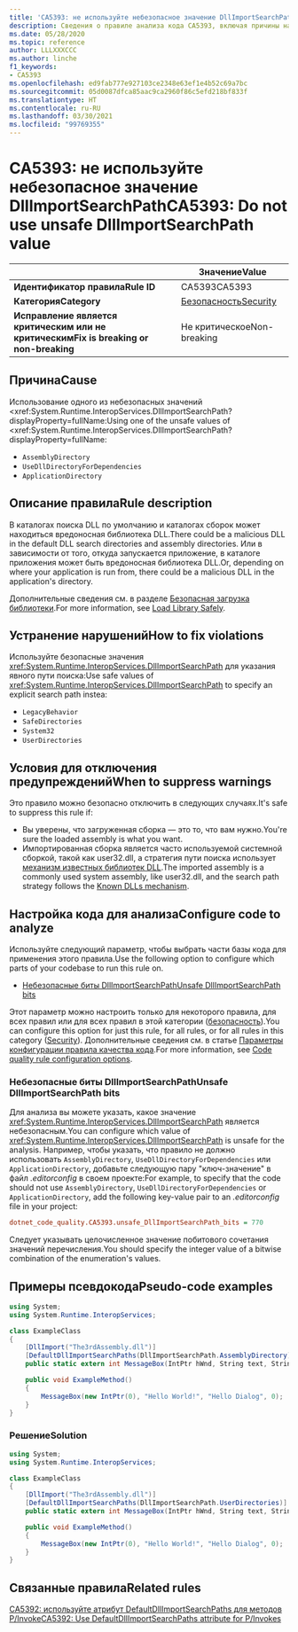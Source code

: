 ```yaml
---
title: 'CA5393: не используйте небезопасное значение DllImportSearchPath (анализ кода)'
description: Сведения о правиле анализа кода CA5393, включая причины нарушений и способы их устранения, а также условия отключения правила.
ms.date: 05/28/2020
ms.topic: reference
author: LLLXXXCCC
ms.author: linche
f1_keywords:
- CA5393
ms.openlocfilehash: ed9fab777e927103ce2348e63ef1e4b52c69a7bc
ms.sourcegitcommit: 05d0087dfca85aac9ca2960f86c5efd218bf833f
ms.translationtype: HT
ms.contentlocale: ru-RU
ms.lasthandoff: 03/30/2021
ms.locfileid: "99769355"
---
```

# <a name="ca5393-do-not-use-unsafe-dllimportsearchpath-value"></a><span data-ttu-id="26875-103">CA5393: не используйте небезопасное значение DllImportSearchPath</span><span class="sxs-lookup"><span data-stu-id="26875-103">CA5393: Do not use unsafe DllImportSearchPath value</span></span>

| | <span data-ttu-id="26875-104">Значение</span><span class="sxs-lookup"><span data-stu-id="26875-104">Value</span></span> |
|-|-|
| <span data-ttu-id="26875-105">**Идентификатор правила**</span><span class="sxs-lookup"><span data-stu-id="26875-105">**Rule ID**</span></span> |<span data-ttu-id="26875-106">CA5393</span><span class="sxs-lookup"><span data-stu-id="26875-106">CA5393</span></span>|
| <span data-ttu-id="26875-107">**Категория**</span><span class="sxs-lookup"><span data-stu-id="26875-107">**Category**</span></span> |[<span data-ttu-id="26875-108">Безопасность</span><span class="sxs-lookup"><span data-stu-id="26875-108">Security</span></span>](security-warnings.md)|
| <span data-ttu-id="26875-109">**Исправление является критическим или не критическим**</span><span class="sxs-lookup"><span data-stu-id="26875-109">**Fix is breaking or non-breaking**</span></span> |<span data-ttu-id="26875-110">Не критическое</span><span class="sxs-lookup"><span data-stu-id="26875-110">Non-breaking</span></span>|

## <a name="cause"></a><span data-ttu-id="26875-111">Причина</span><span class="sxs-lookup"><span data-stu-id="26875-111">Cause</span></span>

<span data-ttu-id="26875-112">Использование одного из небезопасных значений <xref:System.Runtime.InteropServices.DllImportSearchPath?displayProperty=fullName:</span><span class="sxs-lookup"><span data-stu-id="26875-112">Using one of the unsafe values of <xref:System.Runtime.InteropServices.DllImportSearchPath?displayProperty=fullName:</span></span>

- `AssemblyDirectory`
- `UseDllDirectoryForDependencies`
- `ApplicationDirectory`

## <a name="rule-description"></a><span data-ttu-id="26875-113">Описание правила</span><span class="sxs-lookup"><span data-stu-id="26875-113">Rule description</span></span>

<span data-ttu-id="26875-114">В каталогах поиска DLL по умолчанию и каталогах сборок может находиться вредоносная библиотека DLL.</span><span class="sxs-lookup"><span data-stu-id="26875-114">There could be a malicious DLL in the default DLL search directories and assembly directories.</span></span> <span data-ttu-id="26875-115">Или в зависимости от того, откуда запускается приложение, в каталоге приложения может быть вредоносная библиотека DLL.</span><span class="sxs-lookup"><span data-stu-id="26875-115">Or, depending on where your application is run from, there could be a malicious DLL in the application's directory.</span></span>

<span data-ttu-id="26875-116">Дополнительные сведения см. в разделе [Безопасная загрузка библиотеки](https://msrc-blog.microsoft.com/2014/05/13/load-library-safely/).</span><span class="sxs-lookup"><span data-stu-id="26875-116">For more information, see [Load Library Safely](https://msrc-blog.microsoft.com/2014/05/13/load-library-safely/).</span></span>

## <a name="how-to-fix-violations"></a><span data-ttu-id="26875-117">Устранение нарушений</span><span class="sxs-lookup"><span data-stu-id="26875-117">How to fix violations</span></span>

<span data-ttu-id="26875-118">Используйте безопасные значения <xref:System.Runtime.InteropServices.DllImportSearchPath> для указания явного пути поиска:</span><span class="sxs-lookup"><span data-stu-id="26875-118">Use safe values of <xref:System.Runtime.InteropServices.DllImportSearchPath> to specify an explicit search path instea:</span></span>

- `LegacyBehavior`
- `SafeDirectories`
- `System32`
- `UserDirectories`

## <a name="when-to-suppress-warnings"></a><span data-ttu-id="26875-119">Условия для отключения предупреждений</span><span class="sxs-lookup"><span data-stu-id="26875-119">When to suppress warnings</span></span>

<span data-ttu-id="26875-120">Это правило можно безопасно отключить в следующих случаях.</span><span class="sxs-lookup"><span data-stu-id="26875-120">It's safe to suppress this rule if:</span></span>

- <span data-ttu-id="26875-121">Вы уверены, что загруженная сборка — это то, что вам нужно.</span><span class="sxs-lookup"><span data-stu-id="26875-121">You're sure the loaded assembly is what you want.</span></span>
- <span data-ttu-id="26875-122">Импортированная сборка является часто используемой системной сборкой, такой как user32.dll, а стратегия пути поиска использует [механизм известных библиотек DLL](/archive/blogs/larryosterman/what-are-known-dlls-anyway).</span><span class="sxs-lookup"><span data-stu-id="26875-122">The imported assembly is a commonly used system assembly, like user32.dll, and the search path strategy follows the [Known DLLs mechanism](/archive/blogs/larryosterman/what-are-known-dlls-anyway).</span></span>

## <a name="configure-code-to-analyze"></a><span data-ttu-id="26875-123">Настройка кода для анализа</span><span class="sxs-lookup"><span data-stu-id="26875-123">Configure code to analyze</span></span>

<span data-ttu-id="26875-124">Используйте следующий параметр, чтобы выбрать части базы кода для применения этого правила.</span><span class="sxs-lookup"><span data-stu-id="26875-124">Use the following option to configure which parts of your codebase to run this rule on.</span></span>

- [<span data-ttu-id="26875-125">Небезопасные биты DllImportSearchPath</span><span class="sxs-lookup"><span data-stu-id="26875-125">Unsafe DllImportSearchPath bits</span></span>](#unsafe-dllimportsearchpath-bits)

<span data-ttu-id="26875-126">Этот параметр можно настроить только для некоторого правила, для всех правил или для всех правил в этой категории ([безопасность](security-warnings.md)).</span><span class="sxs-lookup"><span data-stu-id="26875-126">You can configure this option for just this rule, for all rules, or for all rules in this category ([Security](security-warnings.md)).</span></span> <span data-ttu-id="26875-127">Дополнительные сведения см. в статье [Параметры конфигурации правила качества кода](../code-quality-rule-options.md).</span><span class="sxs-lookup"><span data-stu-id="26875-127">For more information, see [Code quality rule configuration options](../code-quality-rule-options.md).</span></span>

### <a name="unsafe-dllimportsearchpath-bits"></a><span data-ttu-id="26875-128">Небезопасные биты DllImportSearchPath</span><span class="sxs-lookup"><span data-stu-id="26875-128">Unsafe DllImportSearchPath bits</span></span>

<span data-ttu-id="26875-129">Для анализа вы можете указать, какое значение <xref:System.Runtime.InteropServices.DllImportSearchPath> является небезопасным.</span><span class="sxs-lookup"><span data-stu-id="26875-129">You can configure which value of <xref:System.Runtime.InteropServices.DllImportSearchPath> is unsafe for the analysis.</span></span> <span data-ttu-id="26875-130">Например, чтобы указать, что правило не должно использовать `AssemblyDirectory`, `UseDllDirectoryForDependencies` или `ApplicationDirectory`, добавьте следующую пару "ключ-значение" в файл *.editorconfig* в своем проекте:</span><span class="sxs-lookup"><span data-stu-id="26875-130">For example, to specify that the code should not use `AssemblyDirectory`, `UseDllDirectoryForDependencies` or `ApplicationDirectory`, add the following key-value pair to an *.editorconfig* file in your project:</span></span>

```ini
dotnet_code_quality.CA5393.unsafe_DllImportSearchPath_bits = 770
```

<span data-ttu-id="26875-131">Следует указывать целочисленное значение побитового сочетания значений перечисления.</span><span class="sxs-lookup"><span data-stu-id="26875-131">You should specify the integer value of a bitwise combination of the enumeration's values.</span></span>

## <a name="pseudo-code-examples"></a><span data-ttu-id="26875-132">Примеры псевдокода</span><span class="sxs-lookup"><span data-stu-id="26875-132">Pseudo-code examples</span></span>

```csharp
using System;
using System.Runtime.InteropServices;

class ExampleClass
{
    [DllImport("The3rdAssembly.dll")]
    [DefaultDllImportSearchPaths(DllImportSearchPath.AssemblyDirectory)]
    public static extern int MessageBox(IntPtr hWnd, String text, String caption, uint type);

    public void ExampleMethod()
    {
        MessageBox(new IntPtr(0), "Hello World!", "Hello Dialog", 0);
    }
}
```

### <a name="solution"></a><span data-ttu-id="26875-133">Решение</span><span class="sxs-lookup"><span data-stu-id="26875-133">Solution</span></span>

```csharp
using System;
using System.Runtime.InteropServices;

class ExampleClass
{
    [DllImport("The3rdAssembly.dll")]
    [DefaultDllImportSearchPaths(DllImportSearchPath.UserDirectories)]
    public static extern int MessageBox(IntPtr hWnd, String text, String caption, uint type);

    public void ExampleMethod()
    {
        MessageBox(new IntPtr(0), "Hello World!", "Hello Dialog", 0);
    }
}
```

## <a name="related-rules"></a><span data-ttu-id="26875-134">Связанные правила</span><span class="sxs-lookup"><span data-stu-id="26875-134">Related rules</span></span>

[<span data-ttu-id="26875-135">CA5392: используйте атрибут DefaultDllImportSearchPaths для методов P/Invoke</span><span class="sxs-lookup"><span data-stu-id="26875-135">CA5392: Use DefaultDllImportSearchPaths attribute for P/Invokes</span></span>](ca5392.md)
